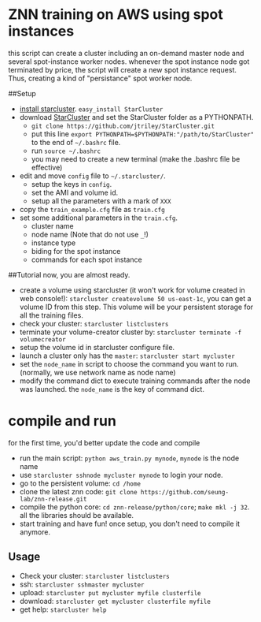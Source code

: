 ZNN training on AWS using spot instances
===
this script can create a cluster including an on-demand master node and several spot-instance worker nodes. whenever the spot instance node got terminated by price, the script will create a new spot instance request. Thus, creating a kind of "persistance" spot worker node.

##Setup

* [install starcluster](http://star.mit.edu/cluster/docs/latest/installation.html). `easy_install StarCluster`
* download [StarCluster](https://github.com/jtriley/StarCluster) and set the StarCluster folder as a PYTHONPATH.
  * ``git clone https://github.com/jtriley/StarCluster.git``
  * put this line `export PYTHONPATH=$PYTHONPATH:"/path/to/StarCluster"` to the end of `~/.bashrc` file.
  * run `source ~/.bashrc`
  * you may need to create a new terminal (make the .bashrc file be effective)
* edit and move `config` file to `~/.starcluster/`.
  * setup the keys in `config`.
  * set the AMI and volume id.
  * setup all the parameters with a mark of `XXX`
* copy the `train_example.cfg` file as `train.cfg`
* set some additional parameters in the `train.cfg`.
    * cluster name
    * node name (Note that do not use `_`!)
    * instance type
    * biding for the spot instance
    * commands for each spot instance

##Tutorial
now, you are almost ready. 
* create a volume using starcluster (it won't work for volume created in web console!): `starcluster createvolume 50 us-east-1c`, you can get a volume ID from this step. This volume will be your persistent storage for all the training files.
* check your cluster: `starcluster listclusters`
* terminate your volume-creator cluster by: `starcluster terminate -f volumecreator`
* setup the volume id in starcluster configure file.
* launch a cluster only has the `master`: `starcluster start mycluster`
* set the `node_name` in script to choose the command you want to run. (normally, we use network name as node name)
* modify the command dict to execute training commands after the node was launched. the `node_name` is the key of command dict.

# compile and run
for the first time, you'd better update the code and compile
* run the main script: `python aws_train.py mynode`, `mynode` is the node name
* use `starcluster sshnode mycluster mynode` to login your node. 
* go to the persistent volume: `cd /home`
* clone the latest znn code: `git clone https://github.com/seung-lab/znn-release.git`
* compile the python core: `cd znn-release/python/core`; `make mkl -j 32`. all the libraries should be available.
* start training and have fun!
once setup, you don't need to compile it anymore.

## Usage
* Check your cluster: `starcluster listclusters`
* ssh: `starcluster sshmaster mycluster`
* upload: `starcluster put mycluster myfile clusterfile`
* download: `starcluster get mycluster clusterfile myfile`
* get help: `starcluster help`
